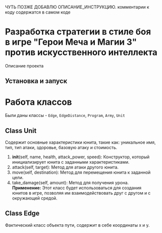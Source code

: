 ЧУТЬ ПОЗЖЕ ДОБАВЛЮ ОПИСАНИЕ_ИНСТРУКЦИЮ. комментарии к коду содержатся в самом коде

# Разработка стратегии в стиле боя в игре "Герои Меча и Магии 3" против искусственного интеллекта

Описание проекта


## Установка и запуск




# Работа классов

Были даны классы - `Edge`, `EdgeDistance`, `Program`, `Army`, `Unit`

## Class Unit

Содержит основные характеристики юнита, такие как: уникальное имя, тип, тип атаки, здоровье, базовую атаку и стоимость.

1. __init__(self, name, health, attack_power, speed): Конструктор, который инициализирует юнита с заданными характеристиками.
2. attack(self, target): Метод для атаки другого юнита.
3. move(self, destination): Метод для перемещения юнита к заданной цели.
4. take_damage(self, amount): Метод для получения урона.
**Применение:** Этот класс будет использоваться для создания юнитов в игре, позволяя им взаимодействовать друг с другом и с окружающей средой.

## Class Edge

Фактический класс объекта пути, содержит в себе координаты x и y.







